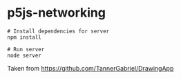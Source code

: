 # p5js-networking

```
# Install dependencies for server
npm install

# Run server
node server
```

Taken from https://github.com/TannerGabriel/DrawingApp
